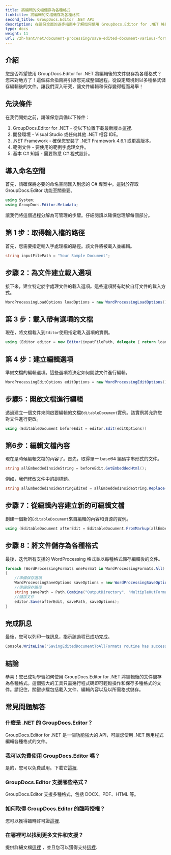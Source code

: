 ```yaml
---
title: 將編輯的文檔儲存為各種格式
linktitle: 將編輯的文檔儲存為各種格式
second_title: GroupDocs.Editor .NET API
description: 在這份全面的逐步指南中了解如何使用 GroupDocs.Editor for .NET 將編輯後的文件儲存為各種格式。
type: docs
weight: 11
url: /zh-hant/net/document-processing/save-edited-document-various-formats/
---
```

## 介紹
您是否希望使用 GroupDocs.Editor for .NET 將編輯後的文件儲存為各種格式？您來對地方了！這個綜合指南將引導您完成整個過程，從設定環境到以多種格式儲存編輯後的文件。讓我們深入研究，讓文件編輯和保存變得輕而易舉！
## 先決條件
在我們開始之前，請確保您具備以下條件：
1.  GroupDocs.Editor for .NET - 從以下位置下載最新版本[這裡](https://releases.groupdocs.com/editor/net/).
2. 開發環境 - Visual Studio 或任何其他 .NET 相容 IDE。
3. .NET Framework - 確保您安裝了 .NET Framework 4.6.1 或更高版本。
4. 範例文件 - 要使用的範例字處理文件。
5. 基本 C# 知識 - 需要熟悉 C# 程式設計。
## 導入命名空間
首先，請確保將必要的命名空間匯入到您的 C# 專案中。這對於存取 GroupDocs.Editor 功能至關重要。
```csharp
using System;
using GroupDocs.Editor.Metadata;
```
讓我們將這個過程分解為可管理的步驟。仔細閱讀以確保您理解每個部分。
## 第 1 步：取得輸入檔的路徑
首先，您需要指定輸入字處理檔的路徑。該文件將被載入並編輯。
```csharp
string inputFilePath = "Your Sample Document";
```
## 步驟 2：為文件建立載入選項
接下來，建立特定於字處理文件的載入選項。這些選項將有助於自訂文件的載入方式。
```csharp
WordProcessingLoadOptions loadOptions = new WordProcessingLoadOptions();
```
## 第 3 步：載入帶有選項的文檔
現在，將文檔載入到`Editor`使用指定載入選項的實例。
```csharp
using (Editor editor = new Editor(inputFilePath, delegate { return loadOptions; }))
```
## 第 4 步：建立編輯選項
準備文檔的編輯選項。這些選項將決定如何開啟文件進行編輯。
```csharp
WordProcessingEditOptions editOptions = new WordProcessingEditOptions();
```
## 步驟5：開啟文檔進行編輯
透過建立一個文件來開啟要編輯的文檔`EditableDocument`實例。該實例將允許您對文件進行更改。
```csharp
using (EditableDocument beforeEdit = editor.Edit(editOptions))
```
## 第6步：編輯文檔內容
現在是時候編輯文檔的內容了。首先，取得單一 base64 編碼字串形式的文件。
```csharp
string allEmbeddedInsideString = beforeEdit.GetEmbeddedHtml();
```
例如，我們修改文件中的副標題。
```csharp
string allEmbeddedInsideStringEdited = allEmbeddedInsideString.Replace("Subtitle", "Edited subtitle");
```
## 步驟 7：從編輯內容建立新的可編輯文檔
創建一個新的`EditableDocument`來自編輯的內容和資源的實例。
```csharp
using (EditableDocument afterEdit = EditableDocument.FromMarkup(allEmbeddedInsideStringEdited, null))
```
## 步驟 8：將文件儲存為各種格式
最後，迭代所有支援的 WordProcessing 格式並以每種格式儲存編輯後的文件。
```csharp
foreach (WordProcessingFormats oneFormat in WordProcessingFormats.All)
{
    //準備保存選項
    WordProcessingSaveOptions saveOptions = new WordProcessingSaveOptions(oneFormat);
    //準備保存路徑
    string savePath = Path.Combine("OutputDirectory", "MultipleOutFormats." + saveOptions.OutputFormat.Extension);
    //儲存文件
    editor.Save(afterEdit, savePath, saveOptions);
}
```
## 完成訊息
最後，您可以列印一條訊息，指示該過程已成功完成。
```csharp
Console.WriteLine("SavingEditedDocumentToAllFormats routine has successfully finished");
```
## 結論
恭喜！您已成功學習如何使用 GroupDocs.Editor for .NET 將編輯後的文件儲存為各種格式。這個強大的工具只需幾行程式碼即可輕鬆操作和保存多種格式的文件。請記住，關鍵步驟包括載入文件、編輯內容以及以所需格式儲存。
## 常見問題解答
### 什麼是 .NET 的 GroupDocs.Editor？
GroupDocs.Editor for .NET 是一個功能強大的 API，可讓您使用 .NET 應用程式編輯各種格式的文件。
### 我可以免費使用 GroupDocs.Editor 嗎？
是的，您可以免費試用。下載它[這裡](https://releases.groupdocs.com/).
### GroupDocs.Editor 支援哪些格式？
GroupDocs.Editor 支援多種格式，包括 DOCX、PDF、HTML 等。
### 如何取得 GroupDocs.Editor 的臨時授權？
您可以獲得臨時許可證[這裡](https://purchase.groupdocs.com/temporary-license/).
### 在哪裡可以找到更多文件和支援？
提供詳細文檔[這裡](https://reference.groupdocs.com/editor/net/) ，並且您可以獲得支持[這裡](https://forum.groupdocs.com/c/editor/20).